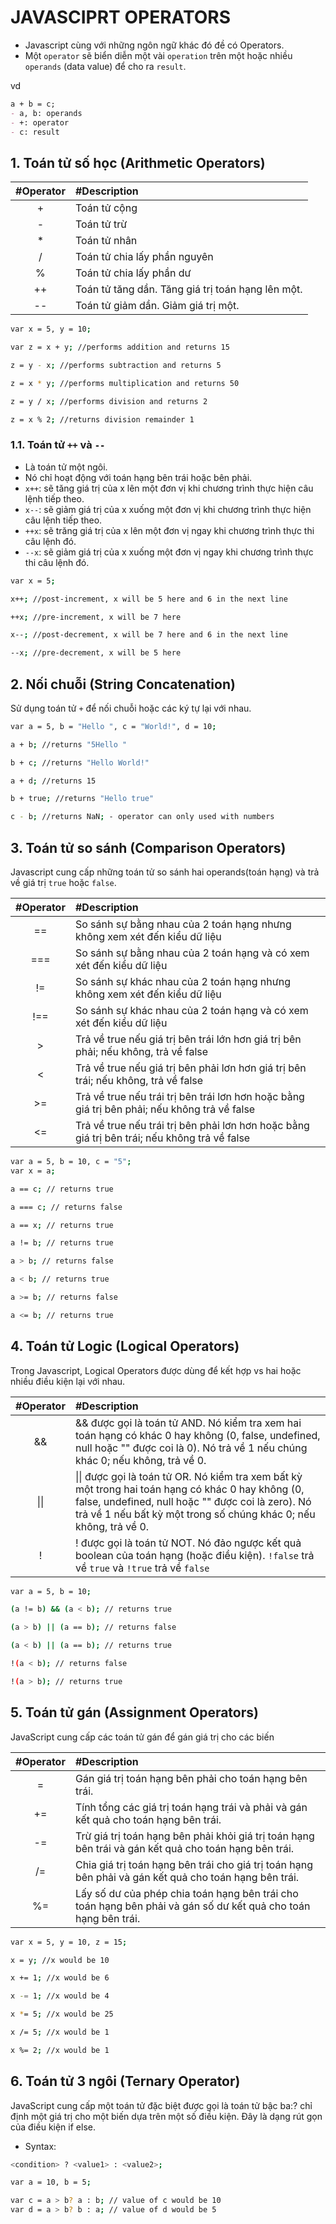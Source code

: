 # JAVASCIPRT OPERATORS

- Javascript cùng với những ngôn ngữ khác đó đề có Operators.
- Một `operator` sẽ biển diễn một vài `operation` trên một hoặc nhiều `operands` (data value) để cho ra `result`.

vd
```md
a + b = c;
- a, b: operands
- +: operator
- c: result
```

## 1. Toán tử số học (Arithmetic Operators)
| #Operator | #Description                                             |
| :-------: | :------------------------------------------------------- |
| +         | Toán tử cộng                                             |
| -         | Toán tử trừ                                              |
| *         | Toán tử nhân                                             |
| /         | Toán tử chia lấy phần nguyên                             |
| %         | Toán tử chia lấy phần dư                                 |
| ++        | Toán tử tăng dần. Tăng giá trị toán hạng lên một.        |
| --        | Toán tử giảm dần. Giảm giá trị một.                      |

```bash
var x = 5, y = 10;

var z = x + y; //performs addition and returns 15

z = y - x; //performs subtraction and returns 5

z = x * y; //performs multiplication and returns 50

z = y / x; //performs division and returns 2

z = x % 2; //returns division remainder 1
```

### 1.1. Toán tử `++` và `--`
- Là toán tử một ngôi.
- Nó chỉ hoạt động với toán hạng bên trái hoặc bên phải.
- `x++`: sẽ tăng giá trị của x lên một đơn vị khi chương trình thực hiện câu lệnh tiếp theo.
- `x--`: sẽ giảm giá trị của x xuống một đơn vị khi chương trình thực hiện câu lệnh tiếp theo.
- `++x`: sẽ trăng giá trị của x lên một đơn vị ngay khi chương trình thực thi câu lệnh đó.
- `--x`: sẽ giảm giá trị của x xuống một đơn vị ngay khi chương trình thực thi câu lệnh đó.
```bash
var x = 5;

x++; //post-increment, x will be 5 here and 6 in the next line

++x; //pre-increment, x will be 7 here

x--; //post-decrement, x will be 7 here and 6 in the next line

--x; //pre-decrement, x will be 5 here
```

## 2. Nối chuỗi (String Concatenation)
Sử dụng toán tử `+` để nối chuỗi hoặc các ký tự lại với nhau.

```bash
var a = 5, b = "Hello ", c = "World!", d = 10;

a + b; //returns "5Hello "

b + c; //returns "Hello World!"

a + d; //returns 15

b + true; //returns "Hello true"

c - b; //returns NaN; - operator can only used with numbers
```

## 3. Toán tử so sánh (Comparison Operators)
Javascript cung cấp những toán tử so sánh hai operands(toán hạng) và trả về giá trị `true` hoặc `false`.

| #Operator | #Description                                                                                  |
| :-------: | :-------------------------------------------------------------------------------------------- |
| ==        | So sánh sự bằng nhau của 2 toán hạng nhưng không xem xét đến kiểu dữ liệu                     |
| ===       | So sánh sự bằng nhau của 2 toán hạng và có xem xét đến kiểu dữ liệu                           |
| !=        | So sánh sự khác nhau của 2 toán hạng nhưng không xem xét đến kiểu dữ liệu                     |
| !==       | So sánh sự khác nhau của 2 toán hạng và có xem xét đến kiểu dữ liệu                           |
| >         | Trả về true nếu giá trị bên trái lớn hơn giá trị bên phải; nếu không, trả về false            |
| <         | Trả về true nếu giá trị bên phải lơn hơn giá trị bên trái; nếu không, trả về false            |
| >=        | Trả về true nếu trái trị bên trái lơn hơn hoặc bằng giá trị bên phải; nếu không trả về false  |
| <=        | Trả về true nếu trái trị bên phải lơn hơn hoặc bằng giá trị bên trái; nếu không trả về false  |

```bash
var a = 5, b = 10, c = "5";
var x = a;

a == c; // returns true

a === c; // returns false

a == x; // returns true

a != b; // returns true

a > b; // returns false

a < b; // returns true

a >= b; // returns false

a <= b; // returns true
```

## 4. Toán tử Logic (Logical Operators)
Trong Javascript, Logical Operators được dùng để kết hợp vs hai hoặc nhiều điều kiện lại với nhau.

| #Operator | #Description                                                                                  |
| :-------: | :-------------------------------------------------------------------------------------------- |
| &&        | && được gọi là toán tử AND. Nó kiểm tra xem hai toán hạng có khác 0 hay không (0, false, undefined, null hoặc "" được coi là 0). Nó trả về 1 nếu chúng khác 0; nếu không, trả về 0.|
| \|\|      | \|\| được gọi là toán tử OR. Nó kiểm tra xem bất kỳ một trong hai toán hạng có khác 0 hay không (0, false, undefined, null hoặc "" được coi là zero). Nó trả về 1 nếu bất kỳ một trong số chúng khác 0; nếu không, trả về 0.|
| !         |! được gọi là toán tử NOT. Nó đảo ngược kết quả boolean của toán hạng (hoặc điều kiện). `!false` trả về `true` và `!true` trả về `false`|

```bash
var a = 5, b = 10;

(a != b) && (a < b); // returns true

(a > b) || (a == b); // returns false

(a < b) || (a == b); // returns true

!(a < b); // returns false

!(a > b); // returns true
```

## 5. Toán tử gán (Assignment Operators)
JavaScript cung cấp các toán tử gán để gán giá trị cho các biến

| #Operator | #Description                                                                                  |
| :-------: | :-------------------------------------------------------------------------------------------- |
| =         | Gán giá trị toán hạng bên phải cho toán hạng bên trái. |
| +=        | Tính tổng các giá trị toán hạng trái và phải và gán kết quả cho toán hạng bên trái. |
| -=        | Trừ giá trị toán hạng bên phải khỏi giá trị toán hạng bên trái và gán kết quả cho toán hạng bên trái. |
| /=        | Chia giá trị toán hạng bên trái cho giá trị toán hạng bên phải và gán kết quả cho toán hạng bên trái. |
| %=        | Lấy số dư của phép chia toán hạng bên trái cho toán hạng bên phải và gán số dư kết quả cho toán hạng bên trái. |

```bash
var x = 5, y = 10, z = 15;

x = y; //x would be 10

x += 1; //x would be 6

x -= 1; //x would be 4

x *= 5; //x would be 25

x /= 5; //x would be 1

x %= 2; //x would be 1
```

## 6. Toán tử 3 ngôi (Ternary Operator)
JavaScript cung cấp một toán tử đặc biệt được gọi là toán tử bậc ba:? chỉ định một giá trị cho một biến dựa trên một số điều kiện. Đây là dạng rút gọn của điều kiện if else.

- Syntax:
```bash
<condition> ? <value1> : <value2>;
```

```bash
var a = 10, b = 5;

var c = a > b? a : b; // value of c would be 10
var d = a > b? b : a; // value of d would be 5
```
